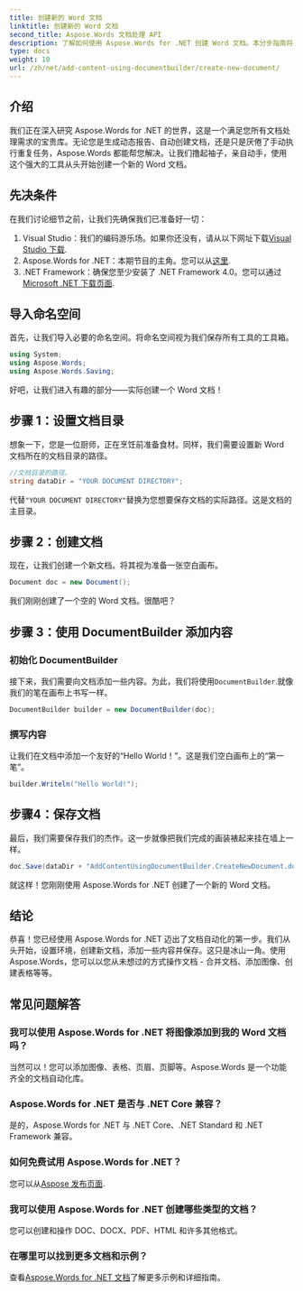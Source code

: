 ```yaml
---
title: 创建新的 Word 文档
linktitle: 创建新的 Word 文档
second_title: Aspose.Words 文档处理 API
description: 了解如何使用 Aspose.Words for .NET 创建 Word 文档。本分步指南将引导您完成整个过程，让文档自动化变得简单。
type: docs
weight: 10
url: /zh/net/add-content-using-documentbuilder/create-new-document/
---
```

## 介绍
我们正在深入研究 Aspose.Words for .NET 的世界，这是一个满足您所有文档处理需求的宝贵库。无论您是生成动态报告、自动创建文档，还是只是厌倦了手动执行重复任务，Aspose.Words 都能帮您解决。让我们撸起袖子，亲自动手，使用这个强大的工具从头开始创建一个新的 Word 文档。

## 先决条件

在我们讨论细节之前，让我们先确保我们已准备好一切：

1.  Visual Studio：我们的编码游乐场。如果你还没有，请从以下网址下载[Visual Studio 下载](https://visualstudio.microsoft.com/downloads/).
2. Aspose.Words for .NET：本期节目的主角。您可以从[这里](https://releases.aspose.com/words/net/).
3. .NET Framework：确保您至少安装了 .NET Framework 4.0。您可以通过[Microsoft .NET 下载页面](https://dotnet.microsoft.com/download/dotnet-framework).

## 导入命名空间

首先，让我们导入必要的命名空间。将命名空间视为我们保存所有工具的工具箱。

```csharp
using System;
using Aspose.Words;
using Aspose.Words.Saving;
```

好吧，让我们进入有趣的部分——实际创建一个 Word 文档！

## 步骤 1：设置文档目录

想象一下，您是一位厨师，正在烹饪前准备食材。同样，我们需要设置新 Word 文档所在的文档目录的路径。

```csharp
//文档目录的路径。
string dataDir = "YOUR DOCUMENT DIRECTORY";
```

代替`"YOUR DOCUMENT DIRECTORY"`替换为您想要保存文档的实际路径。这是文档的主目录。

## 步骤 2：创建文档

现在，让我们创建一个新文档。将其视为准备一张空白画布。

```csharp
Document doc = new Document();
```

我们刚刚创建了一个空的 Word 文档。很酷吧？

## 步骤 3：使用 DocumentBuilder 添加内容

### 初始化 DocumentBuilder

接下来，我们需要向文档添加一些内容。为此，我们将使用`DocumentBuilder`.就像我们的笔在画布上书写一样。

```csharp
DocumentBuilder builder = new DocumentBuilder(doc);
```

### 撰写内容

让我们在文档中添加一个友好的“Hello World！”。这是我们空白画布上的“第一笔”。

```csharp
builder.Writeln("Hello World!");
```

## 步骤4：保存文档

最后，我们需要保存我们的杰作。这一步就像把我们完成的画装裱起来挂在墙上一样。

```csharp
doc.Save(dataDir + "AddContentUsingDocumentBuilder.CreateNewDocument.docx");
```

就这样！您刚刚使用 Aspose.Words for .NET 创建了一个新的 Word 文档。

## 结论

恭喜！您已经使用 Aspose.Words for .NET 迈出了文档自动化的第一步。我们从头开始，设置环境，创建新文档，添加一些内容并保存。这只是冰山一角。使用 Aspose.Words，您可以以您从未想过的方式操作文档 - 合并文档、添加图像、创建表格等等。

## 常见问题解答

### 我可以使用 Aspose.Words for .NET 将图像添加到我的 Word 文档吗？

当然可以！您可以添加图像、表格、页眉、页脚等。Aspose.Words 是一个功能齐全的文档自动化库。

### Aspose.Words for .NET 是否与 .NET Core 兼容？

是的，Aspose.Words for .NET 与 .NET Core、.NET Standard 和 .NET Framework 兼容。

### 如何免费试用 Aspose.Words for .NET？

您可以从[Aspose 发布页面](https://releases.aspose.com/).

### 我可以使用 Aspose.Words for .NET 创建哪些类型的文档？

您可以创建和操作 DOC、DOCX、PDF、HTML 和许多其他格式。

### 在哪里可以找到更多文档和示例？

查看[Aspose.Words for .NET 文档](https://reference.aspose.com/words/net/)了解更多示例和详细指南。
